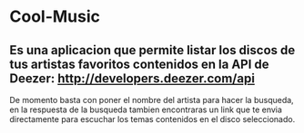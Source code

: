Cool-Music
===================

Es una aplicacion que permite listar los discos de tus artistas favoritos contenidos en la API de Deezer:
http://developers.deezer.com/api
----------------------------

De momento basta con poner el nombre del artista para hacer la busqueda, en la respuesta de la busqueda tambien encontraras un link que te envia directamente para escuchar los temas contenidos en el disco seleccionado. 

